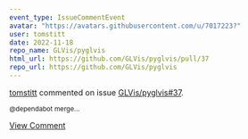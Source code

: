 ```yaml
---
event_type: IssueCommentEvent
avatar: "https://avatars.githubusercontent.com/u/7017223?"
user: tomstitt
date: 2022-11-18
repo_name: GLVis/pyglvis
html_url: https://github.com/GLVis/pyglvis/pull/37
repo_url: https://github.com/GLVis/pyglvis
---
```


<a href='https://github.com/tomstitt' target='_blank'>tomstitt</a> commented on issue <a href='https://github.com/GLVis/pyglvis/pull/37' target='_blank'>GLVis/pyglvis#37</a>.

<small>@dependabot merge...</small>

<a href='https://github.com/GLVis/pyglvis/pull/37' target='_blank'>View Comment</a>